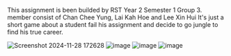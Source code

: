 This assignment is been builded by RST Year 2 Semester 1 Group 3.
member consist of Chan Chee Yung, Lai Kah Hoe and Lee Xin Hui
It's just a short game about a student fail his assignment and decide to go jungle to find his true career.

![Screenshot 2024-11-28 172628](https://github.com/user-attachments/assets/779d4ee7-db71-4810-9a19-2ac453507650)
![image](https://github.com/user-attachments/assets/d4d4a39d-7e88-43d3-be43-da4f456773c6)
![image](https://github.com/user-attachments/assets/04a633f3-875e-434b-808a-c9c6335511e5)
![image](https://github.com/user-attachments/assets/ec86a7a8-9a82-423f-b145-8be6a53db5a4)
